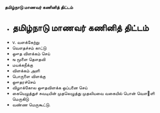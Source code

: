 **தமிழ்நாடு மாணவர் கணினித் திட்டம்**
- # தமிழ்நாடு மாணவர் கணினித் திட்டம்
- v. வளக்கேற்று
- வௌதச்சம் காட்டு
- ஔத விளக்கம் செய்
- ங மூளை தௌதவி
- மயக்கநீக்கு
- விளக்கம் அளி
- பொருளை விளக்கு
- ஔதரச்செய்
- விழாக்கோல ஔதவிளக்க ஒப்பனை செய்
- கையெழுத்துச் சுவடியின் முதலெழுத்து முதலியவை வகையில் பொன் வௌ஢ளி மெருகிடு
- வண்ண மெருகூட்டு.


